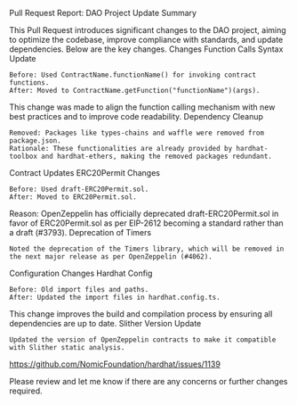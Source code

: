 Pull Request Report: DAO Project Update
Summary

This Pull Request introduces significant changes to the DAO project, aiming to optimize the codebase, improve compliance with standards, and update dependencies. Below are the key changes.
Changes
Function Calls Syntax Update

    Before: Used ContractName.functionName() for invoking contract functions.
    After: Moved to ContractName.getFunction("functionName")(args).

This change was made to align the function calling mechanism with new best practices and to improve code readability.
Dependency Cleanup

    Removed: Packages like types-chains and waffle were removed from package.json.
    Rationale: These functionalities are already provided by hardhat-toolbox and hardhat-ethers, making the removed packages redundant.

Contract Updates
ERC20Permit Changes

    Before: Used draft-ERC20Permit.sol.
    After: Moved to ERC20Permit.sol.

Reason: OpenZeppelin has officially deprecated draft-ERC20Permit.sol in favor of ERC20Permit.sol as per EIP-2612 becoming a standard rather than a draft (#3793).
Deprecation of Timers

    Noted the deprecation of the Timers library, which will be removed in the next major release as per OpenZeppelin (#4062).

Configuration Changes
Hardhat Config

    Before: Old import files and paths.
    After: Updated the import files in hardhat.config.ts.

This change improves the build and compilation process by ensuring all dependencies are up to date.
Slither Version Update

    Updated the version of OpenZeppelin contracts to make it compatible with Slither static analysis.


https://github.com/NomicFoundation/hardhat/issues/1139

Please review and let me know if there are any concerns or further changes required.